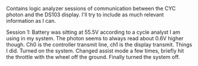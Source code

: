 Contains logic analyzer sessions of communication between the CYC photon and the DS103 display. I'll try to include as much relevant information as I can.

Session 1: Battery was sitting at 55.5V according to a cycle analyst I am using in my system. The photon seems to always read about 0.6V higher though. Ch0 is the controller transmit line, ch1 is the display transmit. Things I did. Turned on the system. Changed assist mode a few times, briefly hit the throttle with the wheel off the ground. Finally turned the system off. 
